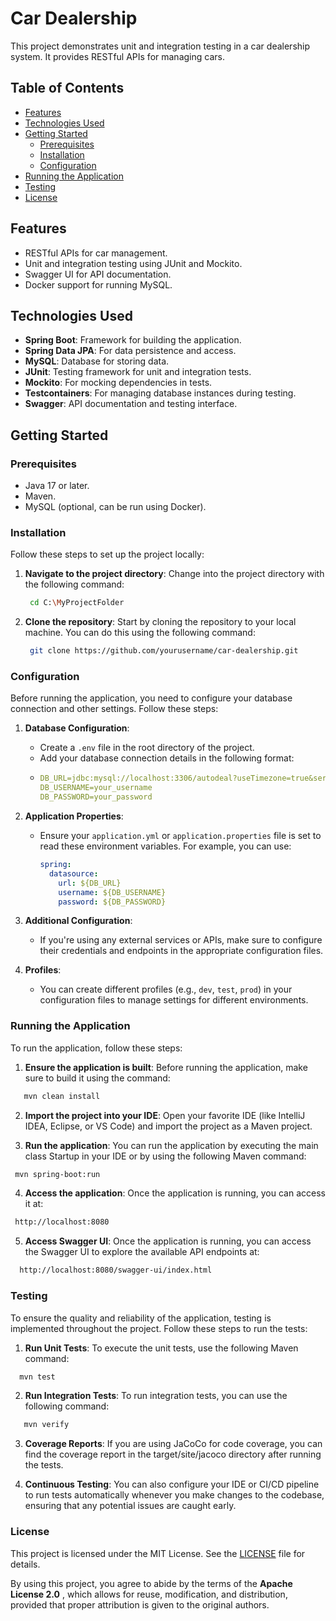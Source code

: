 # Car Dealership

This project demonstrates unit and integration testing in a car dealership system. It provides RESTful APIs for managing cars.

## Table of Contents

- [Features](#features)
- [Technologies Used](#technologies-used)
- [Getting Started](#getting-started)
  - [Prerequisites](#prerequisites)
  - [Installation](#installation)
  - [Configuration](#configuration)
- [Running the Application](#running-the-application)
- [Testing](#testing)
- [License](#license)

## Features

- RESTful APIs for car management.
- Unit and integration testing using JUnit and Mockito.
- Swagger UI for API documentation.
- Docker support for running MySQL.

## Technologies Used

- **Spring Boot**: Framework for building the application.
- **Spring Data JPA**: For data persistence and access.
- **MySQL**: Database for storing data.
- **JUnit**: Testing framework for unit and integration tests.
- **Mockito**: For mocking dependencies in tests.
- **Testcontainers**: For managing database instances during testing.
- **Swagger**: API documentation and testing interface.

## Getting Started

### Prerequisites

- Java 17 or later.
- Maven.
- MySQL (optional, can be run using Docker).

### Installation

Follow these steps to set up the project locally:

1. **Navigate to the project directory**: Change into the project directory with the following command:

   ```bash
    cd C:\MyProjectFolder
   ```

2. **Clone the repository**: Start by cloning the repository to your local machine. You can do this using the following command:

   ```bash
    git clone https://github.com/yourusername/car-dealership.git
   ```

### Configuration

Before running the application, you need to configure your database connection and other settings. Follow these steps:

1. **Database Configuration**:
   - Create a `.env` file in the root directory of the project.
   - Add your database connection details in the following format:
   - 
     ```yaml
     DB_URL=jdbc:mysql://localhost:3306/autodeal?useTimezone=true&serverTimezone=UTC
     DB_USERNAME=your_username
     DB_PASSWORD=your_password
     ```

2. **Application Properties**:
   - Ensure your `application.yml` or `application.properties` file is set to read these environment variables. For example, you can use:
     
     ```yaml
     spring:
       datasource:
         url: ${DB_URL}
         username: ${DB_USERNAME}
         password: ${DB_PASSWORD}
     ```

3. **Additional Configuration**:
   - If you're using any external services or APIs, make sure to configure their credentials and endpoints in the appropriate configuration files.

4. **Profiles**:
   - You can create different profiles (e.g., `dev`, `test`, `prod`) in your configuration files to manage settings for different environments.
   
### Running the Application

To run the application, follow these steps:

1. **Ensure the application is built**: Before running the application, make sure to build it using the command:

  ```bash
     mvn clean install
  ```

2. **Import the project into your IDE**: Open your favorite IDE (like IntelliJ IDEA, Eclipse, or VS Code) and import the project as a Maven project.

3. **Run the application**: You can run the application by executing the main class Startup in your IDE or by using the following Maven command:

  ```bash
   mvn spring-boot:run
  ```

4. **Access the application**: Once the application is running, you can access it at:

  ```bash
   http://localhost:8080
  ```

5. **Access Swagger UI**: Once the application is running, you can access the Swagger UI to explore the available API endpoints at:
  
  ```bash
    http://localhost:8080/swagger-ui/index.html
  ```

### Testing

To ensure the quality and reliability of the application, testing is implemented throughout the project. Follow these steps to run the tests:

1. **Run Unit Tests**: To execute the unit tests, use the following Maven command:
  
  ```bash
    mvn test
  ```

2. **Run Integration Tests**: To run integration tests, you can use the following command:

 ```bash
    mvn verify
  ```
3. **Coverage Reports**: If you are using JaCoCo for code coverage, you can find the coverage report in the target/site/jacoco directory after running the tests.

4. **Continuous Testing**: You can also configure your IDE or CI/CD pipeline to run tests automatically whenever you make changes to the codebase, ensuring that any potential issues are caught early.

### License

This project is licensed under the MIT License. See the [LICENSE](LICENSE) file for details.

By using this project, you agree to abide by the terms of the **Apache License 2.0** , which allows for reuse, modification, and distribution, provided that proper attribution is given to the original authors.

